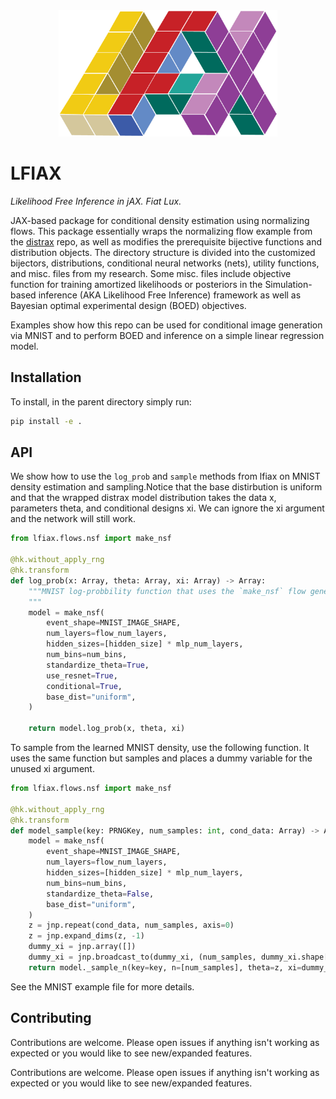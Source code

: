 <div align="center">
<img src="docs/_static/scaled_lfiax.png" width="350" alt="logo"/>
</div>

# LFIAX
_Likelihood Free Inference in jAX. Fiat Lux._

JAX-based package for conditional density estimation using normalizing flows. This package essentially wraps the normalizing flow example from the [distrax](https://github.com/deepmind/distrax) repo, as well as modifies the prerequisite bijective functions and distribution objects. The directory structure is divided into the customized bijectors, distributions, conditional neural networks (nets), utility functions, and misc. files from my research. Some misc. files include objective function for training amortized likelihoods or posteriors in the Simulation-based inference (AKA Likelihood Free Inference) framework as well as Bayesian optimal experimental design (BOED) objectives. 

Examples show how this repo can be used for conditional image generation via MNIST and to perform BOED and inference on a simple linear regression model.

## Installation

To install, in the parent directory simply run:

```bash
pip install -e .
```

## API

We show how to use the `log_prob` and `sample` methods from lfiax on MNIST density estimation and sampling.Notice that the base distirbution is uniform and that the wrapped distrax model distribution takes the data x, parameters theta, and conditional designs xi. We can ignore the xi argument and the network will still work.

```python
from lfiax.flows.nsf import make_nsf

@hk.without_apply_rng
@hk.transform
def log_prob(x: Array, theta: Array, xi: Array) -> Array:
    """MNIST log-probbility function that uses the `make_nsf` flow generator.
    """
    model = make_nsf(
        event_shape=MNIST_IMAGE_SHAPE,
        num_layers=flow_num_layers,
        hidden_sizes=[hidden_size] * mlp_num_layers,
        num_bins=num_bins,
        standardize_theta=True,
        use_resnet=True,
        conditional=True,
        base_dist="uniform",
    )

    return model.log_prob(x, theta, xi)
```

To sample from the learned MNIST density, use the following function. It uses the same function but samples and places a dummy variable for the unused xi argument.

```python
from lfiax.flows.nsf import make_nsf

@hk.without_apply_rng
@hk.transform
def model_sample(key: PRNGKey, num_samples: int, cond_data: Array) -> Array:
    model = make_nsf(
        event_shape=MNIST_IMAGE_SHAPE,
        num_layers=flow_num_layers,
        hidden_sizes=[hidden_size] * mlp_num_layers,
        num_bins=num_bins,
        standardize_theta=False,
        base_dist="uniform",
    )
    z = jnp.repeat(cond_data, num_samples, axis=0)
    z = jnp.expand_dims(z, -1)
    dummy_xi = jnp.array([])
    dummy_xi = jnp.broadcast_to(dummy_xi, (num_samples, dummy_xi.shape[-1]))
    return model._sample_n(key=key, n=[num_samples], theta=z, xi=dummy_xi)
```

See the MNIST example file for more details.

## Contributing

Contributions are welcome. Please open issues if anything isn't working as expected or you would like to see new/expanded features.

Contributions are welcome. Please open issues if anything isn't working as expected or you would like to see new/expanded features.
